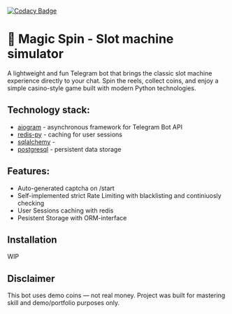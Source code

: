 [![Codacy Badge](https://app.codacy.com/project/badge/Grade/5bbf8c093dfe4f6b9fdde16f98b8159e)](https://app.codacy.com/gh/alxww55/magicspin-telegram-bot/dashboard?utm_source=gh&utm_medium=referral&utm_content=&utm_campaign=Badge_grade)

# 🎰 Magic Spin - Slot machine simulator

A lightweight and fun Telegram bot that brings the classic slot machine experience directly to your chat.
Spin the reels, collect coins, and enjoy a simple casino-style game built with modern Python technologies.

## Technology stack:
- [aiogram](https://github.com/aiogram/aiogram) - asynchronous framework for Telegram Bot API
- [redis-py](https://github.com/redis/redis-py) - caching for user sessions
- [sqlalchemy](https://github.com/sqlalchemy/sqlalchemy) - 
- [postgresql](https://www.postgresql.org) - persistent data storage

## Features:
- Auto-generated captcha on /start
- Self-implemented strict Rate Limiting with blacklisting and continiuosly checking 
- User Sessions caching with redis
- Pesistent Storage with ORM-interface

## Installation
WIP

## Disclaimer
This bot uses demo coins — not real money. Project was built for mastering skill and demo/portfolio purposes only.